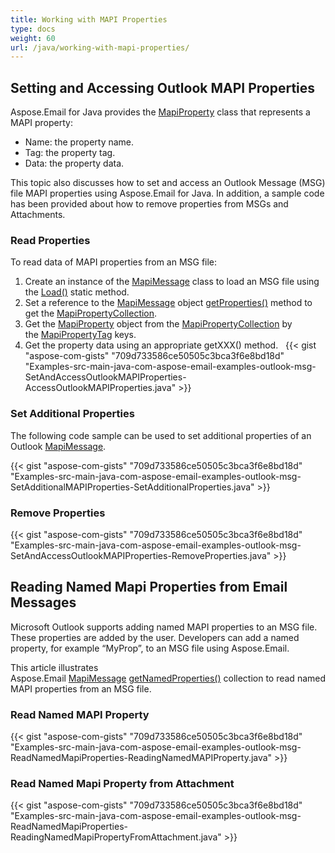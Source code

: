 ```yaml
---
title: Working with MAPI Properties
type: docs
weight: 60
url: /java/working-with-mapi-properties/
---
```


## **Setting and Accessing Outlook MAPI Properties**

Aspose.Email for Java provides the [MapiProperty](https://reference.aspose.com/email/java/com.aspose.email/mapiproperty/) class that represents a MAPI property:

- Name: the property name.
- Tag: the property tag.
- Data: the property data.

This topic also discusses how to set and access an Outlook Message (MSG) file MAPI properties using Aspose.Email for Java. In addition, a sample code has been provided about how to remove properties from MSGs and Attachments.

### **Read Properties**

To read data of MAPI properties from an MSG file:

1. Create an instance of the [MapiMessage](https://reference.aspose.com/email/java/com.aspose.email/mapimessage/) class to load an MSG file using the [Load()](https://reference.aspose.com/email/java/com.aspose.email/mapimessage/#load-java.lang.String-) static method.
2. Set a reference to the [MapiMessage](https://reference.aspose.com/email/java/com.aspose.email/mapimessage/) object [getProperties()](https://reference.aspose.com/email/java/com.aspose.email/mapimessage/#getProperties--) method to get the [MapiPropertyCollection](https://reference.aspose.com/email/java/com.aspose.email/mapipropertycollection/).
3. Get the [MapiProperty](https://reference.aspose.com/email/java/com.aspose.email/mapiproperty/) object from the [MapiPropertyCollection](https://reference.aspose.com/email/java/com.aspose.email/mapipropertycollection/) by the [MapiPropertyTag](https://reference.aspose.com/email/java/com.aspose.email/mapipropertytag/) keys.
4. Get the property data using an appropriate getXXX() method.
 
{{< gist "aspose-com-gists" "709d733586ce50505c3bca3f6e8bd18d" "Examples-src-main-java-com-aspose-email-examples-outlook-msg-SetAndAccessOutlookMAPIProperties-AccessOutlookMAPIProperties.java" >}}

### **Set Additional Properties**

The following code sample can be used to set additional properties of an Outlook [MapiMessage](https://reference.aspose.com/email/java/com.aspose.email/mapimessage/).

{{< gist "aspose-com-gists" "709d733586ce50505c3bca3f6e8bd18d" "Examples-src-main-java-com-aspose-email-examples-outlook-msg-SetAdditionalMAPIProperties-SetAdditionalProperties.java" >}}

### **Remove Properties**

{{< gist "aspose-com-gists" "709d733586ce50505c3bca3f6e8bd18d" "Examples-src-main-java-com-aspose-email-examples-outlook-msg-SetAndAccessOutlookMAPIProperties-RemoveProperties.java" >}}

## **Reading Named Mapi Properties from Email Messages**

Microsoft Outlook supports adding named MAPI properties to an MSG file. These properties are added by the user. Developers can add a named property, for example “MyProp”, to an MSG file using Aspose.Email.

This article illustrates Aspose.Email [MapiMessage](https://reference.aspose.com/email/java/com.aspose.email/mapimessage/) [getNamedProperties()](https://reference.aspose.com/email/java/com.aspose.email/mapimessage/#getNamedProperties--) collection to read named MAPI properties from an MSG file.

### **Read Named MAPI Property**

{{< gist "aspose-com-gists" "709d733586ce50505c3bca3f6e8bd18d" "Examples-src-main-java-com-aspose-email-examples-outlook-msg-ReadNamedMapiProperties-ReadingNamedMAPIProperty.java" >}}

### **Read Named Mapi Property from Attachment**

{{< gist "aspose-com-gists" "709d733586ce50505c3bca3f6e8bd18d" "Examples-src-main-java-com-aspose-email-examples-outlook-msg-ReadNamedMapiProperties-ReadingNamedMapiPropertyFromAttachment.java" >}}
